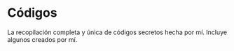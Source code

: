 # Códigos 

La recopilación completa y única de códigos secretos hecha por mí. Incluye algunos creados por mí.
